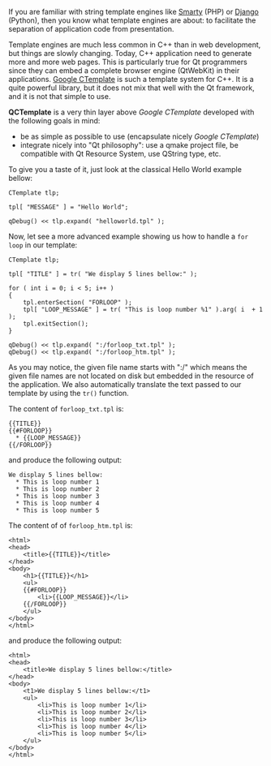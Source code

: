 If you are familiar with string template engines like [Smarty](http://www.smarty.net/) (PHP) or [Django](http://www.djangoproject.com/) (Python), then you know what template engines are about: to facilitate the separation of application code from presentation.

Template engines are much less common in C++ than in web development, but things are slowly changing. Today, C++ application need to generate more and more web pages. This is particularly true for Qt programmers since they can embed a complete browser engine (QtWebKit) in their applications. [Google CTemplate](http://code.google.com/p/google-ctemplate/) is such a template system for C++. It is a quite powerful library, but it does not mix that well with the Qt framework, and it is not that simple to use.

**QCTemplate** is a very thin layer above _Google CTemplate_ developed with the following goals in mind:
  * be as simple as possible to use (encapsulate nicely _Google CTemplate_)
  * integrate nicely into "Qt philosophy": use a qmake project file, be compatible with Qt Resource System, use QString type, etc.

To give you a taste of it, just look at the classical Hello World example bellow:

```
CTemplate tlp;

tpl[ "MESSAGE" ] = "Hello World";

qDebug() << tlp.expand( "helloworld.tpl" );
```

Now, let see a more advanced example showing us how to handle a `for loop` in our template:

```
CTemplate tlp;

tpl[ "TITLE" ] = tr( "We display 5 lines bellow:" );

for ( int i = 0; i < 5; i++ )
{
    tpl.enterSection( "FORLOOP" );
    tpl[ "LOOP_MESSAGE" ] = tr( "This is loop number %1" ).arg( i  + 1 );
    tpl.exitSection();
}

qDebug() << tlp.expand( ":/forloop_txt.tpl" );
qDebug() << tlp.expand( ":/forloop_htm.tpl" );
```

As you may notice, the given file name starts with ":/" which means the given file names are not located on disk but embedded in the resource of the application. We also automatically translate the text passed to our template by using the `tr()` function.

The content of `forloop_txt.tpl` is:
```
{{TITLE}}
{{#FORLOOP}}
  * {{LOOP_MESSAGE}}
{{/FORLOOP}}
```

and produce the following output:
```
We display 5 lines bellow:
  * This is loop number 1
  * This is loop number 2
  * This is loop number 3
  * This is loop number 4
  * This is loop number 5
```

The content of of `forloop_htm.tpl` is:
```
<html>
<head>
    <title>{{TITLE}}</title>
</head>
<body>
    <h1>{{TITLE}}</h1>
    <ul>
    {{#FORLOOP}}
        <li>{{LOOP_MESSAGE}}</li>
    {{/FORLOOP}}
    </ul>
</body>
</html>
```

and produce the following output:
```
<html>
<head>
    <title>We display 5 lines bellow:</title>
</head>
<body>
    <t1>We display 5 lines bellow:</t1>
    <ul>
        <li>This is loop number 1</li>
        <li>This is loop number 2</li>
        <li>This is loop number 3</li>
        <li>This is loop number 4</li>
        <li>This is loop number 5</li>
    </ul>
</body>
</html>
```